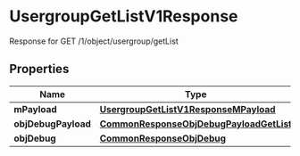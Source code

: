 

# UsergroupGetListV1Response

Response for GET /1/object/usergroup/getList

## Properties

| Name | Type | Description | Notes |
|------------ | ------------- | ------------- | -------------|
|**mPayload** | [**UsergroupGetListV1ResponseMPayload**](UsergroupGetListV1ResponseMPayload.md) |  |  |
|**objDebugPayload** | [**CommonResponseObjDebugPayloadGetList**](CommonResponseObjDebugPayloadGetList.md) |  |  [optional] |
|**objDebug** | [**CommonResponseObjDebug**](CommonResponseObjDebug.md) |  |  [optional] |




